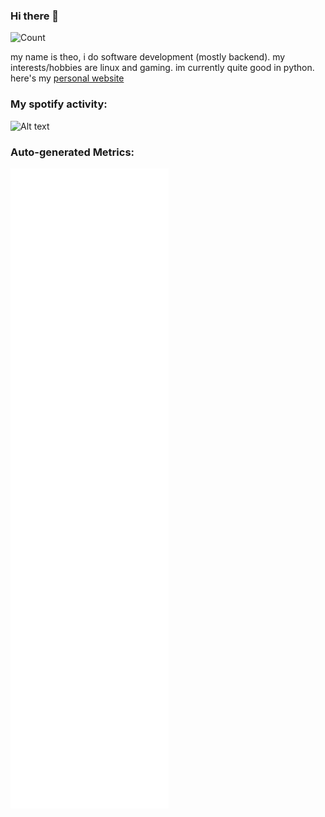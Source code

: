 ### Hi there 👋
![Count](https://profile-counter.glitch.me/syricium/count.svg)

my name is theo, i do software development (mostly backend). my interests/hobbies are linux and gaming. im currently quite good in python.
here's my [personal website](https://theo.tf)

### My spotify activity:
![Alt text](https://spotify-recently-played-readme.vercel.app/api?user=w3qjvrp05l2bihfb5nhojlmi8&count=3)

### Auto-generated Metrics:
![Metrics](https://github.com/syricium/syricium/blob/main/github-metrics.svg)
